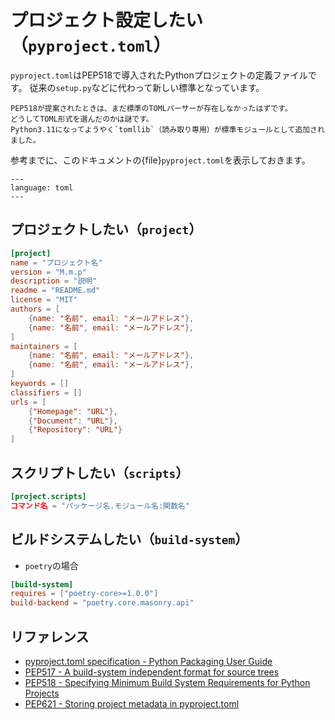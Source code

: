 # プロジェクト設定したい（``pyproject.toml``）

``pyproject.toml``はPEP518で導入されたPythonプロジェクトの定義ファイルです。
従来の``setup.py``などに代わって新しい標準となっています。

```{note}
PEP518が提案されたときは、まだ標準のTOMLパーサーが存在しなかったはずです。
どうしてTOML形式を選んだのかは謎です。
Python3.11になってようやく`tomllib`（読み取り専用）が標準モジュールとして追加されました。
```

参考までに、このドキュメントの{file}`pyproject.toml`を表示しておきます。

```{literalinclude} ../../../pyproject.toml
---
language: toml
---
```

## プロジェクトしたい（`project`）

```toml
[project]
name = "プロジェクト名"
version = "M.m.p"
description = "説明"
readme = "README.md"
license = "MIT"
authors = [
    {name: "名前", email: "メールアドレス"},
    {name: "名前", email: "メールアドレス"},
]
maintainers = [
    {name: "名前", email: "メールアドレス"},
    {name: "名前", email: "メールアドレス"},
]
keywords = []
classifiers = []
urls = [
    {"Homepage": "URL"},
    {"Document": "URL"},
    {"Repository": "URL"}
]
```

## スクリプトしたい（`scripts`）

```toml
[project.scripts]
コマンド名 = "パッケージ名.モジュール名:関数名"
```


## ビルドシステムしたい（`build-system`）

- `poetry`の場合

```toml
[build-system]
requires = ["poetry-core>=1.0.0"]
build-backend = "poetry.core.masonry.api"
```

## リファレンス

- [pyproject.toml specification - Python Packaging User Guide](https://packaging.python.org/en/latest/specifications/pyproject-toml/)
- [PEP517 - A build-system independent format for source trees](https://peps.python.org/pep-0517/)
- [PEP518 - Specifying Minimum Build System Requirements for Python Projects](https://peps.python.org/pep-0518/)
- [PEP621 - Storing project metadata in pyproject.toml](https://peps.python.org/pep-0621/)

